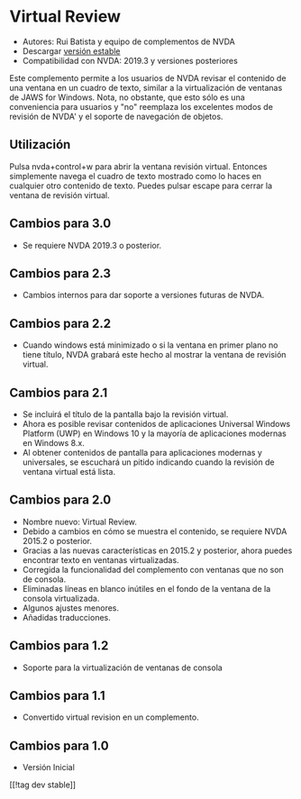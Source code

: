 # Virtual Review #

* Autores: Rui Batista y equipo de complementos de NVDA
* Descargar [versión estable][1]
* Compatibilidad con NVDA: 2019.3 y versiones posteriores

Este complemento permite a los usuarios de NVDA revisar el contenido de una
ventana en un cuadro de texto, similar a la virtualización de ventanas de
JAWS for Windows.  Nota, no obstante, que esto sólo es una conveniencia para
usuarios y "no" reemplaza los excelentes modos de revisión de NVDA' y el
soporte de navegación de objetos.

## Utilización ##

Pulsa nvda+control+w para abrir la ventana revisión virtual. Entonces
simplemente navega el cuadro de texto mostrado como lo haces en cualquier
otro contenido de texto. Puedes pulsar escape para cerrar la ventana de
revisión virtual.

## Cambios para 3.0

* Se requiere NVDA 2019.3 o posterior.

## Cambios para 2.3

* Cambios internos para dar soporte a versiones futuras de NVDA.

## Cambios para 2.2

* Cuando windows está minimizado o si la ventana en primer plano no tiene
  título, NVDA grabará este hecho al mostrar la ventana de revisión virtual.

## Cambios para 2.1

* Se incluirá el título de la pantalla bajo la revisión virtual.
* Ahora es posible revisar contenidos de aplicaciones Universal Windows
  Platform (UWP) en Windows 10 y la mayoría de aplicaciones modernas en
  Windows 8.x.
* Al obtener contenidos de pantalla para aplicaciones modernas y
  universales, se escuchará un pitido indicando cuando la revisión de
  ventana virtual está lista.

## Cambios para 2.0

* Nombre nuevo: Virtual Review.
* Debido a cambios en cómo se muestra el contenido, se requiere NVDA 2015.2
  o posterior.
* Gracias a las nuevas características en 2015.2 y posterior, ahora puedes
  encontrar texto en ventanas virtualizadas.
* Corregida la funcionalidad del complemento con ventanas que no son de
  consola.
* Eliminadas líneas en blanco inútiles en el fondo de la ventana de la
  consola virtualizada.
* Algunos ajustes menores.
* Añadidas traducciones.

## Cambios para 1.2

* Soporte para la virtualización  de ventanas de consola

## Cambios para 1.1

* Convertido virtual revision en un complemento.

## Cambios para 1.0

* Versión Inicial

[[!tag dev stable]]

[1]: https://addons.nvda-project.org/files/get.php?file=VR
